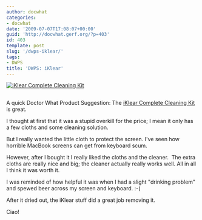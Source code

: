```yaml
---
author: docwhat
categories:
- docwhat
date: '2009-07-07T17:08:07+00:00'
guid: 'http://docwhat.gerf.org/?p=403'
id: 403
template: post
slug: '/dwps-iklear/'
tags:
- DWPS
title: 'DWPS: iKlear'
---
```


[![iKlear Complete Cleaning
Kit](https://ws-na.amazon-adsystem.com/widgets/q?_encoding=UTF8&MarketPlace=US&ASIN=B0023WU6OI&ServiceVersion=20070822&ID=AsinImage&WS=1&Format=_SL160_&tag=thedocwha-20)](https://www.amazon.com/gp/product/B0023WU6OI/ref=as_li_tl?ie=UTF8&camp=1789&creative=9325&creativeASIN=B0023WU6OI&linkCode=as2&tag=thedocwha-20&linkId=b6931440259cdaedc5e49e1f7965e0be)

<img src="https://ir-na.amazon-adsystem.com/e/ir?t=thedocwha-20&l=am2&o=1&a=B0023WU6OI" width="1" height="1" border="0" alt="Amazon bug" style="border:none !important; margin:0px !important;" />

A quick Doctor What Product Suggestion: The [iKlear Complete Cleaning
Kit](http://amzn.to/2n5ZwwC) is great.

I thought at first that it was a stupid overkill for the price; I mean
it only has a few cloths and some cleaning solution.

But I really wanted the little cloth to protect the screen. I've seen
how horrible MacBook screens can get from keyboard scum.

However, after I bought it I really liked the cloths and the cleaner.
 The extra cloths are really nice and big; the cleaner actually really
works well. All in all I think it was worth it.

I was reminded of how helpful it was when I had a slight "drinking
problem" and spewed beer across my screen and keyboard. :-(

After it dried out, the iKlear stuff did a great job removing it.

Ciao!
